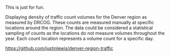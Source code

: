 This is just for fun. 

Displaying density of traffic count volumes for the Denver region as measured by DRCOG. These counts are measured manually at specific locations around the region.  The data could be considered a statistical sampling of counts as the locations do not measure volumes throughout the year.  Each count location represents a volume count for a specific day.

https://github.com/justinlewis/denver-region-traffic


